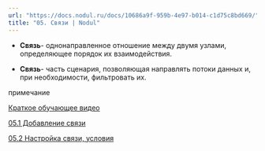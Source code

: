 ```yaml
---
url: "https://docs.nodul.ru/docs/10686a9f-959b-4e97-b014-c1d75c8bd669/"
title: "05. Связи | Nodul"
---
```


- **Связь**\- однонаправленное отношение между двумя узлами, определяющее порядок их взаимодействия.

- **Связь**\- часть сценария, позволяющая направлять потоки данных и, при необходимости, фильтровать их.

примечание

[Краткое обучающее видео](https://www.youtube.com/watch?v=M8igwh8Ms80)

[05.1 Добавление связи](https://docs.nodul.ru/docs/9c666bb9-1f11-4b8a-863f-c456f9e476cd)

[05.2 Настройка связи, условия](https://docs.nodul.ru/docs/4982495b-8a09-4471-ae3d-8e05c8fd2738)